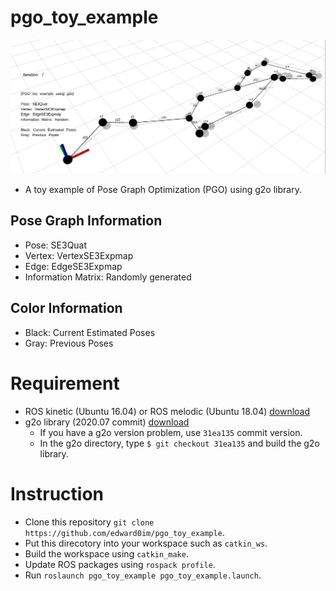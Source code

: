 # pgo_toy_example
![](./intro.gif)
- A toy example of Pose Graph Optimization (PGO) using g2o library.

## Pose Graph Information
- Pose: SE3Quat
- Vertex: VertexSE3Expmap
- Edge: EdgeSE3Expmap
- Information Matrix: Randomly generated

## Color Information
- Black: Current Estimated Poses
- Gray: Previous Poses

# Requirement
- ROS kinetic (Ubuntu 16.04) or ROS melodic (Ubuntu 18.04) [download](http://wiki.ros.org/ROS/Installation)
- g2o library (2020.07 commit) [download](https://github.com/RainerKuemmerle/g2o) 
  - If you have a g2o version problem, use `31ea135` commit version.
  - In the g2o directory, type `$ git checkout 31ea135` and build the g2o library.

# Instruction
- Clone this repository `git clone https://github.com/edward0im/pgo_toy_example`.
- Put this direcotory into your workspace such as `catkin_ws`.
- Build the workspace using `catkin_make`.
- Update ROS packages using `rospack profile`.
- Run `roslaunch pgo_toy_example pgo_toy_example.launch`.
